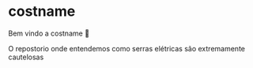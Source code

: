 # costname

Bem vindo a costname :tada:

O repostorio onde entendemos como serras elétricas são extremamente cautelosas
